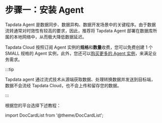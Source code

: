 # 步骤一：安装 Agent

Tapdata Agent 是数据同步、数据异构、数据开发场景中的关键程序。由于数据流转通常对时效性有较高的要求，因此，推荐将 Tapdata Agent 部署在数据库所属的本地网络中，从而极大降低数据延迟。

Tapdata Cloud 按照订阅 Agent 实例的**规格**和**数量**收费，您可以免费创建 1 个 SMALL 规格的 Agent 实例，此外，您还可以[购买更多的 Agent 实例](../../billing/billing-overview.md)，来满足业务需求。

:::tip

Tapdata agent 通过流式技术从源端获取数据、处理转换数据并发送到目标端，数据不会流经 Tapdata Cloud，也不会上传和留存您的数据。

:::

根据您的平台选择下述教程：

import DocCardList from '@theme/DocCardList';

<DocCardList />

